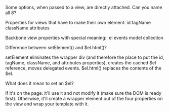 Some options, when passed to a view, are directly attached. Can you name all 8?

Properties for views that have to make their own element:
  id
  tagName
  className
  attributes

Backbone view properties with special meaning::
  el
  events
  model
  collection


Difference between setElement() and $el.html()?

setElement eliminates the wrapper div (and therefore the place to put the id, tagName, className, and attributes properties), creates the cached $el reference, moves delegated events.
$el.html() replaces the contents of the $el.


What does it mean to set an $el?

If it's on the page: it'll use it and not modify it (make sure the DOM is ready first). Otherwise, it'll create a wrapper element out of the four properties on the view and wrap your template with it.
